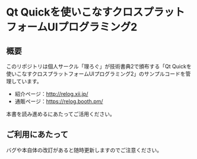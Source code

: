 # Qt Quickを使いこなすクロスプラットフォームUIプログラミング2

## 概要

このリポジトリは個人サークル「理ろぐ」が技術書典2で頒布する「Qt Quickを使いこなすクロスプラットフォームUIプログラミング2」のサンプルコードを管理しています。

- 紹介ページ：http://relog.xii.jp/
- 通販ページ：https://relog.booth.pm/

本書を読み進めるにあたってご活用ください。

## ご利用にあたって

バグや本自体の改訂があると随時更新しますのでご注意ください。
